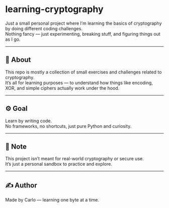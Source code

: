 # learning-cryptography

Just a small personal project where I’m learning the basics of cryptography by doing different coding challenges.  
Nothing fancy — just experimenting, breaking stuff, and figuring things out as I go.

---

## 🧩 About
This repo is mostly a collection of small exercises and challenges related to cryptography.  
It’s all for learning purposes — to understand how things like encoding, XOR, and simple ciphers actually work under the hood.

---

## ⚙️ Goal
Learn by writing code.  
No frameworks, no shortcuts, just pure Python and curiosity.

---

## 📘 Note
This project isn’t meant for real-world cryptography or secure use.  
It’s just a personal sandbox to practice and explore.

---

## ✍️ Author
Made by Carlo — learning one byte at a time.
